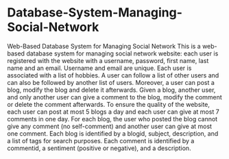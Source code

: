 # Database-System-Managing-Social-Network
Web-Based Database System for Managing Social Network
This is a web-based database system for managing social network website: each user is registered with the website with a username, password, first name, last name and an email. Username and email are unique. Each user is associated with a list of hobbies. A user can follow a list of other users and can also be followed by another list of users. Moreover, a user can post a blog, modify the blog and delete it afterwards. Given a blog, another user, and only another user can give a comment to the blog, modify the comment or delete the comment afterwards.  To ensure the quality of the website, each user can post at most 5 blogs a day and each user can give at most 7 comments in one day. For each blog, the user who posted the blog cannot give any comment (no self-comment) and another user can give at most one comment. Each blog is identified by a blogid, subject, description, and a list of tags for search purposes. Each comment is identified by a commentid, a sentiment (positive or negative), and a description. 
